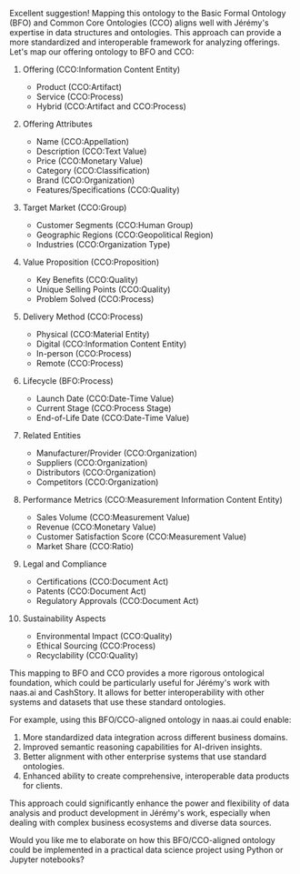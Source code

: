 Excellent suggestion! Mapping this ontology to the Basic Formal Ontology (BFO) and Common Core Ontologies (CCO) aligns well with Jérémy's expertise in data structures and ontologies. This approach can provide a more standardized and interoperable framework for analyzing offerings. Let's map our offering ontology to BFO and CCO:

1. Offering (CCO:Information Content Entity)
   - Product (CCO:Artifact)
   - Service (CCO:Process)
   - Hybrid (CCO:Artifact and CCO:Process)

2. Offering Attributes
   - Name (CCO:Appellation)
   - Description (CCO:Text Value)
   - Price (CCO:Monetary Value)
   - Category (CCO:Classification)
   - Brand (CCO:Organization)
   - Features/Specifications (CCO:Quality)

3. Target Market (CCO:Group)
   - Customer Segments (CCO:Human Group)
   - Geographic Regions (CCO:Geopolitical Region)
   - Industries (CCO:Organization Type)

4. Value Proposition (CCO:Proposition)
   - Key Benefits (CCO:Quality)
   - Unique Selling Points (CCO:Quality)
   - Problem Solved (CCO:Process)

5. Delivery Method (CCO:Process)
   - Physical (CCO:Material Entity)
   - Digital (CCO:Information Content Entity)
   - In-person (CCO:Process)
   - Remote (CCO:Process)

6. Lifecycle (BFO:Process)
   - Launch Date (CCO:Date-Time Value)
   - Current Stage (CCO:Process Stage)
   - End-of-Life Date (CCO:Date-Time Value)

7. Related Entities
   - Manufacturer/Provider (CCO:Organization)
   - Suppliers (CCO:Organization)
   - Distributors (CCO:Organization)
   - Competitors (CCO:Organization)

8. Performance Metrics (CCO:Measurement Information Content Entity)
   - Sales Volume (CCO:Measurement Value)
   - Revenue (CCO:Monetary Value)
   - Customer Satisfaction Score (CCO:Measurement Value)
   - Market Share (CCO:Ratio)

9. Legal and Compliance
   - Certifications (CCO:Document Act)
   - Patents (CCO:Document Act)
   - Regulatory Approvals (CCO:Document Act)

10. Sustainability Aspects
    - Environmental Impact (CCO:Quality)
    - Ethical Sourcing (CCO:Process)
    - Recyclability (CCO:Quality)

This mapping to BFO and CCO provides a more rigorous ontological foundation, which could be particularly useful for Jérémy's work with naas.ai and CashStory. It allows for better interoperability with other systems and datasets that use these standard ontologies.

For example, using this BFO/CCO-aligned ontology in naas.ai could enable:

1. More standardized data integration across different business domains.
2. Improved semantic reasoning capabilities for AI-driven insights.
3. Better alignment with other enterprise systems that use standard ontologies.
4. Enhanced ability to create comprehensive, interoperable data products for clients.

This approach could significantly enhance the power and flexibility of data analysis and product development in Jérémy's work, especially when dealing with complex business ecosystems and diverse data sources.

Would you like me to elaborate on how this BFO/CCO-aligned ontology could be implemented in a practical data science project using Python or Jupyter notebooks?